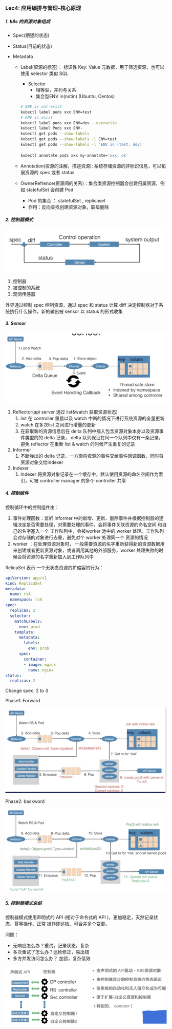### Lec4: 应用编排与管理-核心原理

##### 1. k8s 的资源对象组成

- Spec(期望的状态)

- Status(目前的状态)

- Metadata

  - Label(资源的标签)： 标识性 Key: Value 元数据，用于筛选资源，也可以使用 selector 类似 SQL

    - Selector
      - 相等型，并列与关系
      - 集合型ENV in(notin) (Ubuntu, Centos)

    ```bash
    # ENV is not exist
    kubectl label pods xxx ENV=test
    # ENV is exist
    kubectl label pods xxx ENV=dev --overwrite
    kubectl label Pods xxx ENV-
    kubectl get pods --show-labels
    kubectl get pods --show-labels -l ENV=test
    kubectl get pods --show-labels -l 'ENV in (test, dev)'
    
    kubectl annotate pods xxx my-annotate='xxx, ok'
    ```

    

  - Annotation(资源的注解，描述资源): 系统存储资源的非标识信息，可以拓展资源的 spec 或者 status

  - OwnerRefrence(资源间的关系)：集合类资源控制器会创建归属资源，例如 statefulSet 会创建 Pod

    - Pod 的集合 ： statefulSet , replicaset
    - 作用：反向查找创建资源对象，联级删除

##### 2. 控制器模式

![image-20190527230917748](./images/image-20190527230917748.png)

1. 控制器
2. 被控制的系统
3. 观测传感器

外界通过控制 spec 控制资源，通过 spec 和 status 计算 diff 决定控制器对于系统执行什么操作，新的输出被 sensor 以 status 的形式收集

##### 3. Sensor

![i](./images/image-20190527231326631.png)

1. Reflector(api server 通过 list&watch 获取资源状态)
   1. list 在  controller 重启以及 watch  中断的情况下进行系统资源的全量更新
   2. watch 在多次list 之间进行增量的更新
   3. 在获取新的资源信息后在 delta 队列中插入包含资源对象本身以及资源事件类型的的 delta 记录， delta 队列保证在同一个队列中仅有一条记录，避免 reflector 在重新 list & watch 的时候产生重复的记录
2. Informer
   1. 不断弹出的 delta 记录，一方面将资源的事件交给事件回调函数，同时将资源对象交给Indexer
3. Indexer
   1. Indexer 将资源对象记录在一个缓存中，默认使用资源的命名空间作为索引，可被 controller manager 的多个 controller 共享

##### 4. 控制组件

控制循环中的控制组件由：

1. 事件处理函数：监听 Informer 中的新增、更新、删除事件并根据控制器的逻辑决定是否需要处理，对需要处理的事件，会将事件关联资源的命名空间 和自己的名字塞入一个 工作队列中，会被worker 池中的 worker 处理。工作队列会对存储的对象进行去重，避免对个 worker 处理同一个 资源的情况
2. worker ：在处理资源对象时， 一般需要资源的名字重新获得新的资源数据用来创建或者更新资源对象，或者调用其他的外部服务，worker 处理失败的时候会将资源的名字重新加入到工作队列中

RelicaSet 表示 一个无状态资源的扩缩容的行为：

```yaml
apiVersion: app/v1
kind: ReplicaSet
metadata:
  name: rsA
  namespace: rsA
spec:
  replicas: 2
  selector:
    matchLabels:
      env: prod
    template:
      metadata:
        labels:
          env: prob
      spec:
        container:
        - image: mginx
          name: nginx
status:
  replicas: 2
```

Change spec: 2 to 3

Phase1: Forward

![image-20190527233453941](./images/image-20190527233453941.png)

 Phase2: backword

![image-20190527233716943](./images/image-20190527233716943.png)

##### 5. 控制器模式总结

控制器模式使用声明式的 API (相对于命令式的 API )，更加稳定，天然记录状态、幂等操作、正常 操作即巡检、可合并多个变更。

问题：

- 无响应怎么办？重试，记录状态，复杂
- 多次重试了怎么办？巡检修正，易出错
- 多方并发访问怎么办？ 加锁，复杂低效

![image-20190527234820080](./images/image-20190527234820080.png)